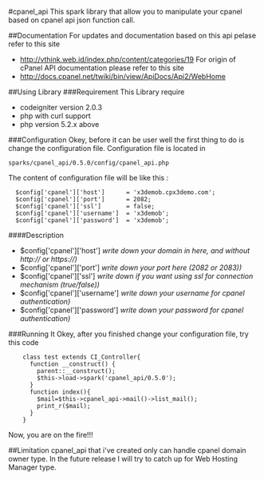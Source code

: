 #cpanel_api
This spark library that allow you to manipulate your cpanel based on cpanel api json function call.

##Documentation
For updates and documentation based on this api pelase refer to this site 
 * http://vthink.web.id/index.php/content/categories/19
For origin of cPanel API documentation please refer to this site
 * http://docs.cpanel.net/twiki/bin/view/ApiDocs/Api2/WebHome
 
##Using Library
###Requirement
This Library require
* codeigniter version 2.0.3
* php with curl support
* php version 5.2.x above

###Configuration
Okey, before it can be user well the first thing to do is change the configuration file.
Configuration file is located in 

  `sparks/cpanel_api/0.5.0/config/cpanel_api.php`

The content of configuration file will be like this :

      $config['cpanel']['host']      = 'x3demob.cpx3demo.com';
      $config['cpanel']['port']      = 2082;
      $config['cpanel']['ssl']       = false;
      $config['cpanel']['username']  = 'x3demob';
      $config['cpanel']['password']  = 'x3demob';
   
####Description
* $config['cpanel']['host']     *write down your domain in here, and without http:// or https://)*
* $config['cpanel']['port']     *write down your port here (2082 or 2083))*
* $config['cpanel']['ssl']      *write down if you want using ssl for connection mechanism (true/false))*
* $config['cpanel']['username'] *write down your username for cpanel authentication)*
* $config['cpanel']['password'] *write down your password for cpanel authentication)*

###Running It
Okey, after you finished change your configuration file, try this code

        class test extends CI_Controller{
          function __construct() {
            parent::__construct();
            $this->load->spark('cpanel_api/0.5.0');
          }
          function index(){
            $mail=$this->cpanel_api->mail()->list_mail();
            print_r($mail);
          }
        }


Now, you are on the fire!!!

##Limitation
cpanel_api that i've created only can handle cpanel domain owner type. In the future release I will try to catch up for Web Hosting Manager type.
